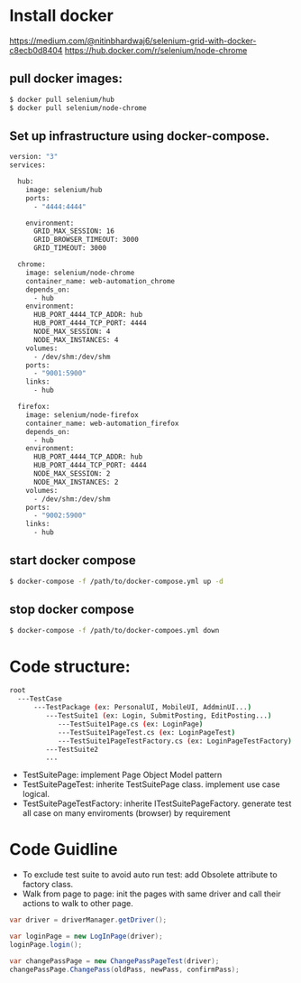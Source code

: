 # Install docker
 https://medium.com/@nitinbhardwaj6/selenium-grid-with-docker-c8ecb0d8404
 https://hub.docker.com/r/selenium/node-chrome

## pull docker images:

```sh
$ docker pull selenium/hub
$ docker pull selenium/node-chrome
```

## Set up infrastructure using docker-compose.

```sh
version: "3"
services:

  hub:
    image: selenium/hub
    ports:
      - "4444:4444"

    environment:
      GRID_MAX_SESSION: 16
      GRID_BROWSER_TIMEOUT: 3000
      GRID_TIMEOUT: 3000

  chrome:
    image: selenium/node-chrome
    container_name: web-automation_chrome
    depends_on:
      - hub
    environment:
      HUB_PORT_4444_TCP_ADDR: hub
      HUB_PORT_4444_TCP_PORT: 4444
      NODE_MAX_SESSION: 4
      NODE_MAX_INSTANCES: 4
    volumes:
      - /dev/shm:/dev/shm
    ports:
      - "9001:5900"
    links:
      - hub

  firefox:
    image: selenium/node-firefox
    container_name: web-automation_firefox
    depends_on:
      - hub
    environment:
      HUB_PORT_4444_TCP_ADDR: hub
      HUB_PORT_4444_TCP_PORT: 4444
      NODE_MAX_SESSION: 2
      NODE_MAX_INSTANCES: 2
    volumes:
      - /dev/shm:/dev/shm
    ports:
      - "9002:5900"
    links:
      - hub
```

## start docker compose
```sh
$ docker-compose -f /path/to/docker-compose.yml up -d
 ```
 
 ## stop docker compose
 ```sh
 $ docker-compose -f /path/to/docker-compoes.yml down
 ```
 
# Code structure:
```sh
root
  ---TestCase
      ---TestPackage (ex: PersonalUI, MobileUI, AddminUI...)
         ---TestSuite1 (ex: Login, SubmitPosting, EditPosting...)
            ---TestSuite1Page.cs (ex: LoginPage)
            ---TestSuite1PageTest.cs (ex: LoginPageTest)
            ---TestSuite1PageTestFactory.cs (ex: LoginPageTestFactory)
         ---TestSuite2
         ...
```

- TestSuitePage: implement Page Object Model pattern
- TestSuitePageTest: inherite TestSuitePage class. implement use case logical.
- TestSuitePageTestFactory: inherite ITestSuitePageFactory. generate test all case on many enviroments (browser) by requirement

# Code Guidline

- To exclude test suite to avoid auto run test: add Obsolete attribute to factory class.
- Walk from page to page: init the pages with same driver and call their actions to walk to other page.
```c#
var driver = driverManager.getDriver();

var loginPage = new LogInPage(driver);
loginPage.login();

var changePassPage = new ChangePassPageTest(driver);
changePassPage.ChangePass(oldPass, newPass, confirmPass);

```
 
